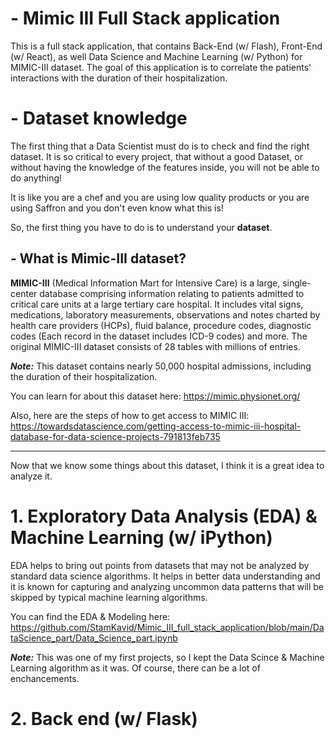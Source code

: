 # - Mimic III Full Stack application
This is a full stack application, that contains Back-End (w/ Flash), Front-End (w/ React), as well Data Science and Machine Learning (w/ Python) for MIMIC-III dataset. The goal of this application is to correlate the patients' interactions with the duration of their hospitalization.

# - Dataset knowledge

The first thing that a Data Scientist must do is to check and find the right dataset. It is so critical to every project, that without a good Dataset, or without having the knowledge of the features inside, you will not be able to do anything! 

It is like you are a chef and you are using low quality products or you are using Saffron and you don't even know what this is!

So, the first thing you have to do is to understand your **dataset**.

## - What is Mimic-III dataset?

**MIMIC-III** (Medical Information Mart for Intensive Care) is a large, single-center database comprising information relating to patients admitted to critical care units at a large tertiary care hospital. It includes vital signs, medications, laboratory measurements, observations and notes charted by health care providers (HCPs), fluid balance, procedure codes, diagnostic codes (Each record in the dataset includes ICD-9 codes) and more. The original MIMIC-III dataset consists of 28 tables with millions of entries.

***Note:*** This dataset contains nearly 50,000 hospital admissions, including the duration of their hospitalization.

You can learn for about this dataset here: https://mimic.physionet.org/

Also, here are the steps of how to get access to MIMIC III: https://towardsdatascience.com/getting-access-to-mimic-iii-hospital-database-for-data-science-projects-791813feb735

-------------------------------------------------------------------------------------------------------------------------------------------------------------------------------

Now that we know some things about this dataset, I think it is a great idea to analyze it.


# 1. Exploratory Data Analysis (EDA) & Machine Learning (w/ iPython)

EDA helps to bring out points from datasets that may not be analyzed by standard data science algorithms. It helps in better data understanding and it is known for capturing and analyzing uncommon data patterns that will be skipped by typical machine learning algorithms.

You can find the EDA & Modeling here: https://github.com/StamKavid/Mimic_III_full_stack_application/blob/main/DataScience_part/Data_Science_part.ipynb

***Note:*** This was one of my first projects, so I kept the Data Scince & Machine Learning algorithm as it was. Of course, there can be a lot of enchancements.

# 2. Back end (w/ Flask)

